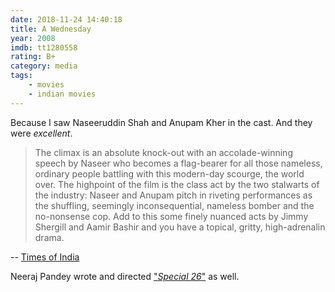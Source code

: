 ```yaml
---
date: 2018-11-24 14:40:18
title: A Wednesday
year: 2008
imdb: tt1280558
rating: B+
category: media
tags:
    - movies
    - indian movies
---
```


Because I saw Naseeruddin Shah and Anupam Kher in the cast. And they were _excellent_.

> The climax is an absolute knock-out with an accolade-winning speech by Naseer who becomes a flag-bearer for all those nameless, ordinary people battling with this modern-day scourge, the world over. The highpoint of the film is the class act by the two stalwarts of the industry: Naseer and Anupam pitch in riveting performances as the shuffling, seemingly inconsequential, nameless bomber and the no-nonsense cop. Add to this some finely nuanced acts by Jimmy Shergill and Aamir Bashir and you have a topical, gritty, high-adrenalin drama.

-- [Times of India](https://timesofindia.indiatimes.com/entertainment/hindi/movie-reviews/a-wednesday/movie-review/3449896.cms)

Neeraj Pandey wrote and directed ["_Special 26_"](https://en.wikipedia.org/wiki/Special_26) as well.
